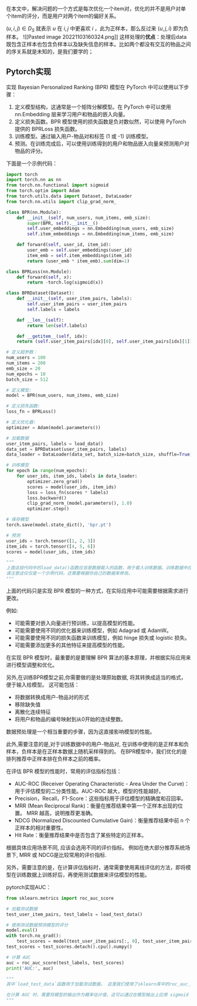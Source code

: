 在本文中，解决问题的一个方式是每次优化一个item对，优化的并不是用户对单个item的评分，而是用户对两个item的偏好关系。

$\left( u,i,j \right) \in D_S$ 就表示 $u$ 在 $i,j$ 中更喜欢 $i$ ，此为正样本，那么反过来 $(u,j,i)$ 即为负样本。
![[Pasted image 20221103160324.png]]
这样处理的**优点**：处理后data既包含正样本也包含负样本以及缺失信息的样本。比如两个都没有交互的物品之间的序关系就是未知的，是我们要学的；

## Pytorch实现

实现 Bayesian Personalized Ranking (BPR) 模型在 PyTorch 中可以使用以下步骤：

1.  定义模型结构，这通常是一个矩阵分解模型。在 PyTorch 中可以使用 nn.Embedding 层来学习用户和物品的嵌入向量。
2.  定义损失函数。BPR 模型使用的损失函数是负对数似然，可以使用 PyTorch 提供的 BPRLoss 损失函数。
3.  训练模型。通过输入用户-物品对和标签 (1 或 -1) 训练模型。
4.  预测。在训练完成后，可以使用训练得到的用户和物品嵌入向量来预测用户对物品的评分。

下面是一个示例代码：
```python
import torch
import torch.nn as nn
from torch.nn.functional import sigmoid
from torch.optim import Adam
from torch.utils.data import Dataset, DataLoader
from torch.nn.utils import clip_grad_norm_

class BPR(nn.Module):
    def __init__(self, num_users, num_items, emb_size):
        super(BPR, self).__init__()
        self.user_embeddings = nn.Embedding(num_users, emb_size)
        self.item_embeddings = nn.Embedding(num_items, emb_size)

    def forward(self, user_id, item_id):
        user_emb = self.user_embeddings(user_id)
        item_emb = self.item_embeddings(item_id)
        return (user_emb * item_emb).sum(dim=1)

class BPRLoss(nn.Module):
    def forward(self, x):
        return -torch.log(sigmoid(x))

class BPRDataset(Dataset):
    def __init__(self, user_item_pairs, labels):
        self.user_item_pairs = user_item_pairs
        self.labels = labels

    def __len__(self):
        return len(self.labels)

    def __getitem__(self, idx):
    return (self.user_item_pairs[idx][0], self.user_item_pairs[idx][1]), self.labels[idx]

```


```python
# 定义超参数：
num_users = 100 
num_items = 200 
emb_size = 20 
num_epochs = 10 
batch_size = 512

# 定义模型:
model = BPR(num_users, num_items, emb_size)

# 定义损失函数:
loss_fn = BPRLoss()

# 定义优化器:
optimizer = Adam(model.parameters())

# 加载数据
user_item_pairs, labels = load_data() 
data_set = BPRDataset(user_item_pairs, labels) 
data_loader = DataLoader(data_set, batch_size=batch_size, shuffle=True)

# 训练模型
for epoch in range(num_epochs): 
	for user_ids, item_ids, labels in data_loader: 
		optimizer.zero_grad() 
		scores = model(user_ids, item_ids) 
		loss = loss_fn(scores * labels) 
		loss.backward() 
		clip_grad_norm_(model.parameters(), 1.0) 
		optimizer.step()

# 保存模型
torch.save(model.state_dict(), 'bpr.pt')

# 预测
user_ids = torch.tensor([1, 2, 3]) 
item_ids = torch.tensor([4, 5, 6]) 
scores = model(user_ids, item_ids)

""" 
上面这段代码中的load_data()函数应该是数据载入的函数，用于载入训练数据。训练数据中应该包括用户-物品对和对应的标签(1或-1)
请注意这仅仅是一个示例代码，还需要根据你自己的数据来修改。
"""
```

上面的代码只是实现 BPR 模型的一种方式，在实际应用中可能需要根据需求进行更改。

例如:

-   可能需要对嵌入向量进行预训练，以提高模型的性能。
-   可能需要使用不同的优化器来训练模型，例如 Adagrad 或 AdamW。
-   可能需要使用不同的损失函数来训练模型，例如 hinge 损失或 logistic 损失。
-   可能需要添加更多的其他特征来提高模型的性能。

在实现 BPR 模型时，最重要的是要理解 BPR 算法的基本原理，并根据实际应用来进行模型调整和优化。

另外,在训练BPR模型之前,你需要做的是处理原始数据, 将其转换成适当的格式，便于输入给模型。 这可能包括：

-   将数据转换成用户-物品对的形式
-   移除缺失值
-   离散化连续特征
-   将用户和物品的编号映射到从0开始的连续整数。

数据预处理是一个相当重要的步骤，因为这直接影响模型的性能。

此外,需要注意的是,对于训练数据中的用户-物品对, 在训练中使用的是正样本和负样本，负样本是在正样本数据上随机采样得到的。 在BPR模型中，我们优化的是排列推荐中正样本排在负样本之前的概率。

在评估 BPR 模型的性能时，常用的评估指标包括：

-   AUC-ROC (Receiver Operating Characteristic - Area Under the Curve)：用于评估模型的二分类性能。AUC-ROC 越大，模型的性能越好。
-   Precision，Recall，F1-Score：这些指标用于评估模型的精确度和召回率。
-   MRR (Mean Reciprocal Rank)：衡量在推荐结果中第一个正样本出现的位置。 MRR 越高，说明推荐更准确。
-   NDCG (Normalized Discounted Cumulative Gain)：衡量推荐结果中前 n 个正样本的相对重要性。
-   Hit Rate：衡量推荐结果中是否包含了某些特定的正样本。

根据具体应用场景不同, 应该会选用不同的评价指标。 例如在绝大部分推荐系统场景下, MRR 或 NDCG是比较常用的评价指标.

另外，需要注意的是，在计算评估指标时，通常需要使用离线评估的方法，即将模型在训练数据上训练好后，再使用测试数据来评估模型的性能。

pytorch实现AUC：
```python
from sklearn.metrics import roc_auc_score

# 加载测试数据
test_user_item_pairs, test_labels = load_test_data()

# 使用测试数据预测模型的评分
model.eval()
with torch.no_grad():
    test_scores = model(test_user_item_pairs[:, 0], test_user_item_pairs[:, 1])
test_scores = test_scores.detach().cpu().numpy()

# 计算 AUC
auc = roc_auc_score(test_labels, test_scores)
print('AUC:', auc)

"""
其中`load_test_data`函数用于加载测试数据。 这里我们使用了sklearn库中的roc_auc_score来计算AUC, 它可以对二分类问题计算出曲线下面积（AUC）,然后输出。

在计算 AUC 时，需要将模型的输出作为概率估计值，这可以通过在模型输出上应用 sigmoid 函数来实现。 请注意，在这里, 我使用了no_grad来禁用PyTorch自动求导，因为在评估指标时不需要进行反向传播。
"""
```